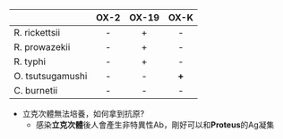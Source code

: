 |                  | OX-2 | **OX-19** | OX-K |
|------------------|:----:|:-----:|:----:|
| R. rickettsii    |   -  |   +   |   -  |
| R. prowazekii    |   -  |   +   |   -  |
| R. typhi         |   -  |   +   |   -  |
| O. tsutsugamushi |   -  |   -   |   **+**  |
| C. burnetii      |   -  |   -   |   -  |
- 立克次體無法培養，如何拿到抗原?
	- 感染**立克次體**後人會產生非特異性Ab，剛好可以和**Proteus**的Ag凝集